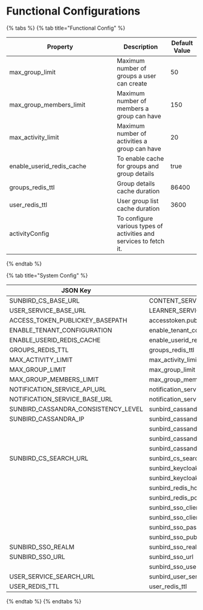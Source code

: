 # Functional Configurations

{% tabs %}
{% tab title="Functional Config" %}
<table><thead><tr><th width="268.7935222672064">Property</th><th>Description</th><th>Default Value</th></tr></thead><tbody><tr><td>max_group_limit</td><td>Maximum number of groups a user can create</td><td>50</td></tr><tr><td>max_group_members_limit</td><td>Maximum number of members a group can have</td><td>150</td></tr><tr><td>max_activity_limit</td><td>Maximum number of activities a group can have</td><td>20</td></tr><tr><td>enable_userid_redis_cache</td><td>To enable cache for groups and group details</td><td>true</td></tr><tr><td>groups_redis_ttl</td><td>Group details cache duration</td><td>86400</td></tr><tr><td>user_redis_ttl</td><td>User group list cache duration</td><td>3600</td></tr><tr><td>activityConfig</td><td>To configure various types of activities and services to fetch it.</td><td></td></tr></tbody></table>


{% endtab %}

{% tab title="System Config" %}
<table><thead><tr><th width="242.66666666666666">JSON Key</th><th>Key</th><th>Default Value</th></tr></thead><tbody><tr><td>SUNBIRD_CS_BASE_URL</td><td>CONTENT_SERVICE_PORT</td><td><a href="http://search-service:9000">http://search-service:9000</a></td></tr><tr><td>USER_SERVICE_BASE_URL</td><td>LEARNER_SERVICE_PORT</td><td><a href="http://learner-service:9000">http://learner-service:9000</a></td></tr><tr><td>ACCESS_TOKEN_PUBLICKEY_BASEPATH</td><td>accesstoken.publickey.basepath</td><td>/keys/</td></tr><tr><td>ENABLE_TENANT_CONFIGURATION</td><td>enable_tenant_config</td><td>*</td></tr><tr><td>ENABLE_USERID_REDIS_CACHE</td><td>enable_userid_redis_cache</td><td>true</td></tr><tr><td>GROUPS_REDIS_TTL</td><td>groups_redis_ttl</td><td>864004</td></tr><tr><td>MAX_ACTIVITY_LIMIT</td><td>max_activity_limi</td><td>20</td></tr><tr><td>MAX_GROUP_LIMIT</td><td>max_group_limit</td><td>50</td></tr><tr><td>MAX_GROUP_MEMBERS_LIMIT</td><td>max_group_members_limit</td><td>150</td></tr><tr><td>NOTIFICATION_SERVICE_API_URL</td><td>notification_service_api_url</td><td>/v2/notification/send</td></tr><tr><td>NOTIFICATION_SERVICE_BASE_URL</td><td>notification_service_base_url</td><td><a href="http://notification-service:9000">http://notification-service:9000</a></td></tr><tr><td>SUNBIRD_CASSANDRA_CONSISTENCY_LEVEL</td><td>sunbird_cassandra_consistency_level</td><td>quorum</td></tr><tr><td>SUNBIRD_CASSANDRA_IP</td><td>sunbird_cassandra_host</td><td>11.3.2.4,11.3.2.5,11.3.2.6</td></tr><tr><td></td><td>sunbird_cassandra_password</td><td>password</td></tr><tr><td></td><td>sunbird_cassandra_port</td><td>9042,9042,9042</td></tr><tr><td></td><td>sunbird_cassandra_username</td><td>cassandra</td></tr><tr><td>SUNBIRD_CS_SEARCH_URL</td><td>sunbird_cs_search_url</td><td>/v3/search</td></tr><tr><td></td><td>sunbird_keycloak_required_action_link_expiration_seconds</td><td>2592000</td></tr><tr><td></td><td>sunbird_keycloak_user_federation_provider_id</td><td>provider id</td></tr><tr><td></td><td>sunbird_redis_host</td><td>11.3.2.18</td></tr><tr><td></td><td>sunbird_redis_port</td><td>6379</td></tr><tr><td></td><td>sunbird_sso_client_id</td><td>eg: id</td></tr><tr><td></td><td>sunbird_sso_client_secret</td><td>eg: id</td></tr><tr><td></td><td>sunbird_sso_password</td><td>eg: passowrd</td></tr><tr><td></td><td>sunbird_sso_publickey</td><td>eg: encrypted public key</td></tr><tr><td>SUNBIRD_SSO_REALM</td><td>sunbird_sso_realm</td><td>sunbird</td></tr><tr><td>SUNBIRD_SSO_URL</td><td>sunbird_sso_url</td><td><a href="https://staging.sunbirded.org/auth/">https://staging.sunbirded.org/auth/</a></td></tr><tr><td></td><td>sunbird_sso_username</td><td>sunbird-staging-new-admin</td></tr><tr><td>USER_SERVICE_SEARCH_URL</td><td>sunbird_user_service_search_url</td><td>/private/api/user/v1/search</td></tr><tr><td>USER_REDIS_TTL</td><td>user_redis_ttl</td><td>3600</td></tr></tbody></table>


{% endtab %}
{% endtabs %}
